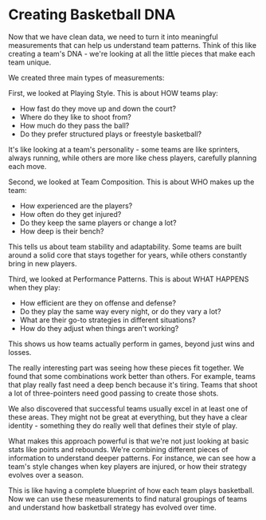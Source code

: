 # Creating Basketball DNA

Now that we have clean data, we need to turn it into meaningful measurements that can help us understand team patterns. Think of this like creating a team's DNA - we're looking at all the little pieces that make each team unique.

We created three main types of measurements:

First, we looked at Playing Style. This is about HOW teams play:
- How fast do they move up and down the court?
- Where do they like to shoot from?
- How much do they pass the ball?
- Do they prefer structured plays or freestyle basketball?

It's like looking at a team's personality - some teams are like sprinters, always running, while others are more like chess players, carefully planning each move.

Second, we looked at Team Composition. This is about WHO makes up the team:
- How experienced are the players?
- How often do they get injured?
- Do they keep the same players or change a lot?
- How deep is their bench?

This tells us about team stability and adaptability. Some teams are built around a solid core that stays together for years, while others constantly bring in new players.

Third, we looked at Performance Patterns. This is about WHAT HAPPENS when they play:
- How efficient are they on offense and defense?
- Do they play the same way every night, or do they vary a lot?
- What are their go-to strategies in different situations?
- How do they adjust when things aren't working?

This shows us how teams actually perform in games, beyond just wins and losses.

The really interesting part was seeing how these pieces fit together. We found that some combinations work better than others. For example, teams that play really fast need a deep bench because it's tiring. Teams that shoot a lot of three-pointers need good passing to create those shots.

We also discovered that successful teams usually excel in at least one of these areas. They might not be great at everything, but they have a clear identity - something they do really well that defines their style of play.

What makes this approach powerful is that we're not just looking at basic stats like points and rebounds. We're combining different pieces of information to understand deeper patterns. For instance, we can see how a team's style changes when key players are injured, or how their strategy evolves over a season.

This is like having a complete blueprint of how each team plays basketball. Now we can use these measurements to find natural groupings of teams and understand how basketball strategy has evolved over time.
